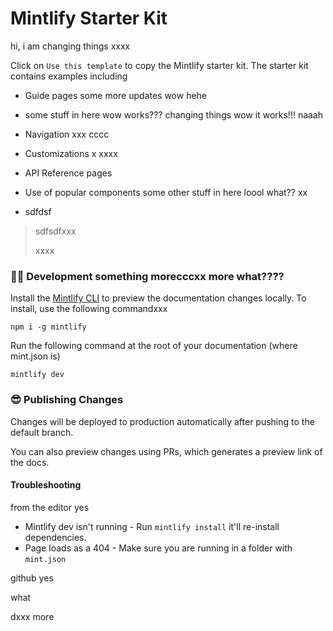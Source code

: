# Mintlify Starter Kit

hi, i am changing things  xxxx

Click on `Use this template` to copy the Mintlify starter kit. The starter kit contains examples including

- Guide pages some more updates wow hehe

- some stuff in here wow works??? changing things wow it works!!! naaah

- Navigation xxx cccc

- Customizations x xxxx

- API Reference pages

- Use of popular components some other stuff in here loool what?? xx

- sdfdsf

> sdfsdfxxx
>
> xxxx

### 👩‍💻 Development something morecccxx more what????

Install the [Mintlify CLI](https://www.npmjs.com/package/mintlify) to preview the documentation changes locally. To install, use the following commandxxx

```
npm i -g mintlify
```

Run the following command at the root of your documentation (where mint.json is)

```
mintlify dev
```

### 😎 Publishing Changes

Changes will be deployed to production automatically after pushing to the default branch.

You can also preview changes using PRs, which generates a preview link of the docs.

#### Troubleshooting

from the editor yes

- Mintlify dev isn't running - Run `mintlify install` it'll re-install dependencies.
- Page loads as a 404 - Make sure you are running in a folder with `mint.json`

github yes

what

dxxx more